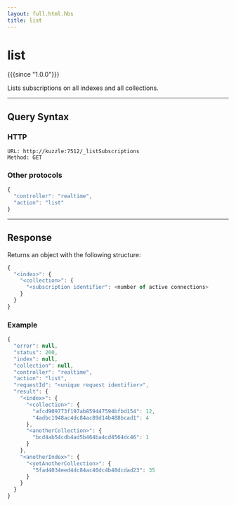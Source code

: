 ```yaml
---
layout: full.html.hbs
title: list
---
```


# list

{{{since "1.0.0"}}}

Lists subscriptions on all indexes and all collections.

---

## Query Syntax

### HTTP

```http
URL: http://kuzzle:7512/_listSubscriptions
Method: GET
```

### Other protocols


```js
{
  "controller": "realtime",
  "action": "list"
}
```

---

## Response

Returns an object with the following structure:

```js
{
  "<index>": {
    "<collection>": {
      "<subscription identifier": <number of active connections>
    }
  }
}
```

### Example

```javascript
{
  "error": null,
  "status": 200,
  "index": null,
  "collection": null,
  "controller": "realtime",
  "action": "list",
  "requestId": "<unique request identifier>",
  "result": {
    "<index>": {
      "<collection>": {
        "afcd909773f197ab859447594bfbd154": 12,
        "4adbc1948ac4dc84ac89d14b488bcad1": 4
      },
      "<anotherCollection>": {
        "bcd4ab54cdb4ad5b464ba4cd4564dc46": 1
      }
    },
    "<anotherIndex>": {
      "<yetAnotherCollection>": {
        "5fad4034eed4dc84ac40dc4b48dcdad23": 35
      }
    }
  }
}
```
